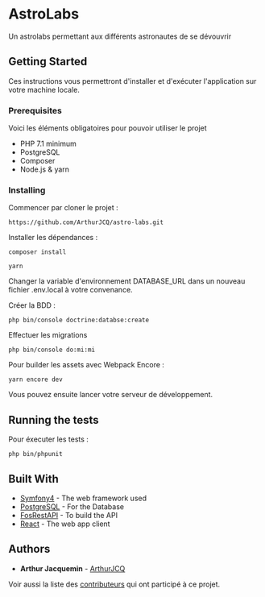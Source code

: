 # AstroLabs

Un astrolabs permettant aux différents astronautes de se dévouvrir

## Getting Started

Ces instructions vous permettront d'installer et d'exécuter l'application sur votre machine locale.

### Prerequisites

Voici les éléments obligatoires pour pouvoir utiliser le projet 

* PHP 7.1 minimum
* PostgreSQL
* Composer
* Node.js & yarn

### Installing

Commencer par cloner le projet :

```
https://github.com/ArthurJCQ/astro-labs.git
```

Installer les dépendances :

```
composer install
```

```
yarn
```

Changer la variable d'environnement DATABASE_URL dans un nouveau fichier .env.local à votre convenance.

Créer la BDD :

```
php bin/console doctrine:databse:create
```

Effectuer les migrations

```
php bin/console do:mi:mi
```

Pour builder les assets avec Webpack Encore :

```
yarn encore dev
```

Vous pouvez ensuite lancer votre serveur de développement.


## Running the tests

Pour éxecuter les tests :

```
php bin/phpunit
```

## Built With

* [Symfony4](https://symfony.com/) - The web framework used
* [PostgreSQL](https://www.postgresql.org/) - For the Database
* [FosRestAPI](https://github.com/FriendsOfSymfony/FOSRestBundle) - To build the API
* [React](https://reactjs.org/) - The web app client


## Authors

* **Arthur Jacquemin** - [ArthurJCQ](https://github.com/ArthurJCQ)

Voir aussi la liste des [contributeurs](https://github.com/your/project/contributors) qui ont participé à ce projet.

